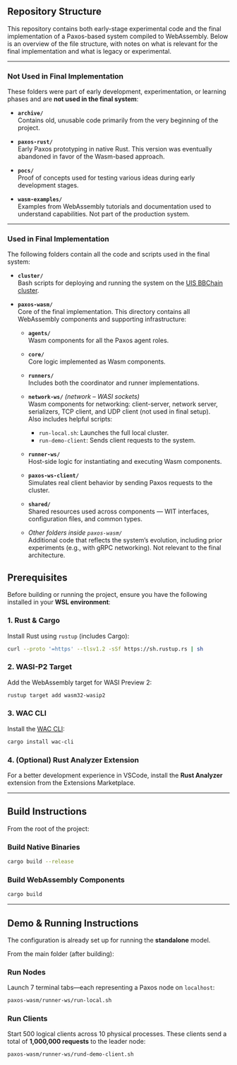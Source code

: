 
## Repository Structure

This repository contains both early-stage experimental code and the final implementation of a Paxos-based system compiled to WebAssembly. Below is an overview of the file structure, with notes on what is relevant for the final implementation and what is legacy or experimental.

---

### Not Used in Final Implementation

These folders were part of early development, experimentation, or learning phases and are **not used in the final system**:

- **`archive/`**  
  Contains old, unusable code primarily from the very beginning of the project.

- **`paxos-rust/`**  
  Early Paxos prototyping in native Rust. This version was eventually abandoned in favor of the Wasm-based approach.

- **`pocs/`**  
  Proof of concepts used for testing various ideas during early development stages.

- **`wasm-examples/`**  
  Examples from WebAssembly tutorials and documentation used to understand capabilities. Not part of the production system.

---

### Used in Final Implementation

The following folders contain all the code and scripts used in the final system:

- **`cluster/`**  
  Bash scripts for deploying and running the system on the [UIS BBChain cluster](https://www.bbchain.no/).

- **`paxos-wasm/`**  
  Core of the final implementation. This directory contains all WebAssembly components and supporting infrastructure:

  - **`agents/`**  
    Wasm components for all the Paxos agent roles.

  - **`core/`**  
    Core logic implemented as Wasm components.

  - **`runners/`**  
    Includes both the coordinator and runner implementations.

  - **`network-ws/`** *(network – WASI sockets)*  
    Wasm components for networking: client-server, network server, serializers, TCP client, and UDP client (not used in final setup).  
    Also includes helpful scripts:
    - `run-local.sh`: Launches the full local cluster.
    - `run-demo-client`: Sends client requests to the system.

  - **`runner-ws/`**  
    Host-side logic for instantiating and executing Wasm components.

  - **`paxos-ws-client/`**  
    Simulates real client behavior by sending Paxos requests to the cluster.

  - **`shared/`**  
    Shared resources used across components — WIT interfaces, configuration files, and common types.

  - _Other folders inside `paxos-wasm/`_  
    Additional code that reflects the system’s evolution, including prior experiments (e.g., with gRPC networking). Not relevant to the final architecture.



## Prerequisites

Before building or running the project, ensure you have the following installed in your **WSL environment**:

### 1. Rust & Cargo

Install Rust using `rustup` (includes Cargo):

```bash
curl --proto '=https' --tlsv1.2 -sSf https://sh.rustup.rs | sh
````

### 2. WASI-P2 Target

Add the WebAssembly target for WASI Preview 2:

```bash
rustup target add wasm32-wasip2
```

### 3. WAC CLI

Install the [WAC CLI](https://github.com/bytecodealliance/wac):

```bash
cargo install wac-cli
```

### 4. (Optional) Rust Analyzer Extension

For a better development experience in VSCode, install the **Rust Analyzer** extension from the Extensions Marketplace.

---

## Build Instructions

From the root of the project:

### Build Native Binaries

```bash
cargo build --release
```

### Build WebAssembly Components

```bash
cargo build
```

---

## Demo & Running Instructions

The configuration is already set up for running the **standalone** model.

From the main folder (after building):

### Run Nodes

Launch 7 terminal tabs—each representing a Paxos node on `localhost`:

```bash
paxos-wasm/runner-ws/run-local.sh
```

### Run Clients

Start 500 logical clients across 10 physical processes. These clients send a total of **1,000,000 requests** to the leader node:

```bash
paxos-wasm/runner-ws/rund-demo-client.sh
```


